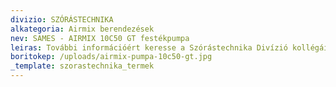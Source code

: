 ```yaml
---
divizio: SZÓRÁSTECHNIKA
alkategoria: Airmix berendezések
nev: SAMES - AIRMIX 10C50 GT festékpumpa
leiras: További információért keresse a Szórástechnika Divízió kollégáit
boritokep: /uploads/airmix-pumpa-10c50-gt.jpg
_template: szorastechnika_termek
---
```


